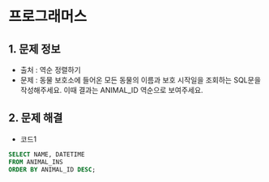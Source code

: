 # 프로그래머스  

## 1. 문제 정보

- 출처 : 역순 정렬하기
- 문제 : 동물 보호소에 들어온 모든 동물의 이름과 보호 시작일을 조회하는 SQL문을 작성해주세요. 이때 결과는 ANIMAL_ID 역순으로 보여주세요.   

## 2. 문제 해결

- 코드1 
```sql
SELECT NAME, DATETIME 
FROM ANIMAL_INS 
ORDER BY ANIMAL_ID DESC;
```